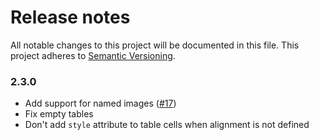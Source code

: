# Release notes
All notable changes to this project will be documented in this file.
This project adheres to [Semantic Versioning](http://semver.org/).

### 2.3.0

- Add support for named images ([#17](https://github.com/GitbookIO/markup-it/issues/17))
- Fix empty tables
- Don't add `style` attribute to table cells when alignment is not defined
